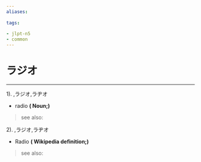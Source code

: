 ```yaml
---
aliases:
    
tags:
    
- jlpt-n5
- common
---
```


# ラジオ
---
1).
,ラジオ,ラヂオ

- radio
**( Noun;)**
> see also: 
            
2).
,ラジオ,ラヂオ

- Radio
**( Wikipedia definition;)**
> see also: 
            